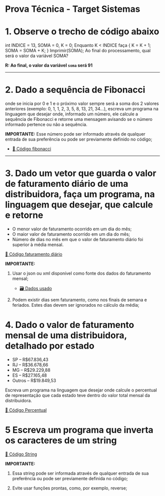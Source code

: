 
# Prova Técnica - Target Sistemas

# 1. Observe o trecho de código abaixo

int INDICE = 13, SOMA = 0, K = 0;
Enquanto K < INDICE faça { K = K + 1; SOMA = SOMA + K; }
Imprimir(SOMA);
Ao final do processamento, qual será o valor da variável SOMA?

**R: Ao final, o valor da variável `soma` será 91** 

---

# 2. Dado a sequência de Fibonacci

onde se inicia por 0 e 1 e o próximo valor sempre será a soma dos 2 valores anteriores (exemplo: 0, 1, 1, 2, 3, 5, 8, 13, 21, 34...), escreva um programa na linguagem que desejar onde, informado um número, ele calcule a sequência de Fibonacci e retorne uma mensagem avisando se o número informado pertence ou não a sequência.

**IMPORTANTE:** Esse número pode ser informado através de qualquer entrada de sua preferência ou pode ser previamente definido no código;

* [💾 Código fibonacci](./is_fibonacci.py)

---

# 3. Dado um vetor que guarda o valor de faturamento diário de uma distribuidora, faça um programa, na linguagem que desejar, que calcule e retorne

* O menor valor de faturamento ocorrido em um dia do mês;
* O maior valor de faturamento ocorrido em um dia do mês;
* Número de dias no mês em que o valor de faturamento diário foi superior à média mensal.

[💾 Código faturamento diário](./faturamento.py)

**IMPORTANTE:**

1. Usar o json ou xml disponível como fonte dos dados do faturamento mensal;

    * [🗃️ Dados usado](./data/dados.json)

2. Podem existir dias sem faturamento, como nos finais de semana e feriados. Estes dias devem ser ignorados no cálculo da média;

# 4. Dado o valor de faturamento mensal de uma distribuidora, detalhado por estado

* SP – R$67.836,43
* RJ – R$36.678,66
* MG – R$29.229,88
* ES – R$27.165,48
* Outros – R$19.849,53

Escreva um programa na linguagem que desejar onde calcule o percentual de representação que cada estado teve dentro do valor total mensal da distribuidora.

[💾 Código Percentual](./percentual.py)

# 5 Escreva um programa que inverta os caracteres de um string

[💾 Código String](./inverter_caractere.py)

**IMPORTANTE:**

1. Essa string pode ser informada através de qualquer entrada de sua preferência ou pode ser previamente definida no código;

2. Evite usar funções prontas, como, por exemplo, reverse;
